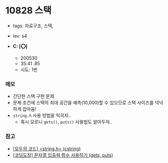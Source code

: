# 10828 스택
 - tags: 자료구조, 스택,
 - lev: s4

- **C: [:o:]**
  - 200530
  - 35:41 .85
  - 시도: 1번

### 메모
 - 간단한 스택 구현 문제
 - 문제 조건에 스택의 최대 공간을 예측(10,000)할 수 있으므로 스택 사이즈를 넉넉하게 잡아둠!
 - `string.h` 사용 방법을 익히자..
    - 혹시 모르니 `gets()`, `puts()` 사용법도 알아두쟈..

### 참고
 - [[모두의 코드] <string.h> (cstring)](https://modoocode.com/76)
 - [[코딩도장] 문자열 입출력 함수 사용하기 (gets, puts)](https://dojang.io/mod/page/view.php?id=762)